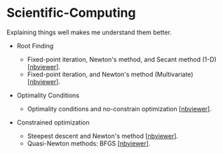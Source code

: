 # Scientific-Computing

Explaining things well makes me understand them better.

* Root Finding
  * Fixed-point iteration, Newton's method, and Secant method (1-D) [[nbviewer](https://nbviewer.org/github/JoKerDii/Scientific-Computing/blob/main/root_finding/root_finding.ipynb)].
  * Fixed-point iteration, and Newton's method (Multivariate) [[nbviewer](https://nbviewer.org/github/JoKerDii/Scientific-Computing/blob/main/root_finding/multivariate_root_finding.ipynb)].
* Optimality Conditions
  * Optimality conditions and no-constrain optimization [[nbviewer](https://nbviewer.org/github/JoKerDii/Scientific-Computing/blob/main/optimality_conditions/optimality_conditions.ipynb)].

* Constrained optimization
  * Steepest descent and Newton's method [[nbviewer](https://nbviewer.org/github/JoKerDii/Scientific-Computing/blob/main/optimality_conditions/steepest_descent_newton_method.ipynb)].
  * Quasi-Newton methods: BFGS [[nbviewer](https://nbviewer.org/github/JoKerDii/Scientific-Computing/blob/main/optimality_conditions/quasi_newton_methods.ipynb)].


